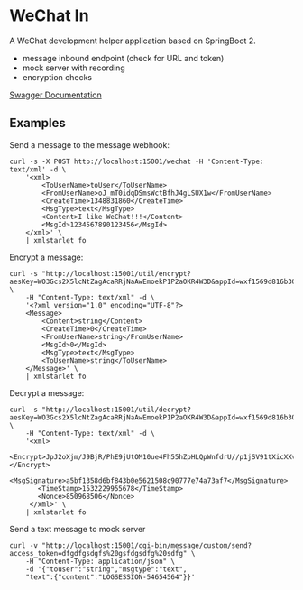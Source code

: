 # WeChat In

A WeChat development helper application based on SpringBoot 2.
- message inbound endpoint (check for URL and token)
- mock server with recording
- encryption checks

[Swagger Documentation](http://localhost:15001/swagger-ui.html)

## Examples
Send a message to the message webhook:
```
curl -s -X POST http://localhost:15001/wechat -H 'Content-Type: text/xml' -d \
    '<xml>
        <ToUserName>toUser</ToUserName>
        <FromUserName>oJ_mT0idqDSmsWctBfhJ4gLSUX1w</FromUserName>
        <CreateTime>1348831860</CreateTime>
        <MsgType>text</MsgType>
        <Content>I like WeChat!!!</Content>
        <MsgId>1234567890123456</MsgId>
	</xml>' \
	| xmlstarlet fo
```

Encrypt a message:
```
curl -s "http://localhost:15001/util/encrypt?aesKey=WO3Gcs2X5lcNtZagAcaRRjNaAwEmoekP1P2aOKR4W3D&appId=wxf1569d816b304d28&token=weixin" \
    -H "Content-Type: text/xml" -d \
    '<?xml version="1.0" encoding="UTF-8"?>
    <Message>
        <Content>string</Content>
        <CreateTime>0</CreateTime>
        <FromUserName>string</FromUserName>
        <MsgId>0</MsgId>
        <MsgType>text</MsgType>
        <ToUserName>string</ToUserName>
    </Message>' \
    | xmlstarlet fo
```

Decrypt a message:
```
curl -s "http://localhost:15001/util/decrypt?aesKey=WO3Gcs2X5lcNtZagAcaRRjNaAwEmoekP1P2aOKR4W3D&appId=wxf1569d816b304d28&token=weixin" \
    -H "Content-Type: text/xml" -d \
    '<xml>
       <Encrypt>JpJ2oXjm/J9BjR/PhE9jUtOM10ue4Fh55hZpHLQpWnfdrU//p1jSV91tXicXXveun8c9SdGR5iXeGYimUrh4SyHHaawTgX1PWxVOS/Jj0E63w1CQ4/chWWvb0xsl5WA0cUpyS/uX6lBgLXQmJJGNbMmHD4mdj9U23fp5P9DfMpZqlA/kAUYVjYiPRTL+yMcAdBzGTzxPuAWTlBgj0/KL9svLrDK6m66EoS6ISazvrS8t8VhsnyvNZ0ieVrIOxOWiBJEmtNsd8gODllMJ5TmMUrNCCWzZbeSqii3nTDB3xVo=</Encrypt>
       <MsgSignature>a5bf1358d6bf843b0e5621508c90777e74a73af7</MsgSignature>
       <TimeStamp>1532229955678</TimeStamp>
       <Nonce>850968506</Nonce>
     </xml>' \
    | xmlstarlet fo
```

Send a text message to mock server
```
curl -v "http://localhost:15001/cgi-bin/message/custom/send?access_token=dfgdfgsdgfs%20gsfdgsdfg%20sdfg" \
    -H "Content-Type: application/json" \
    -d '{"touser":"string","msgtype":"text",
    "text":{"content":"LOGSESSION-54654564"}}'
```
